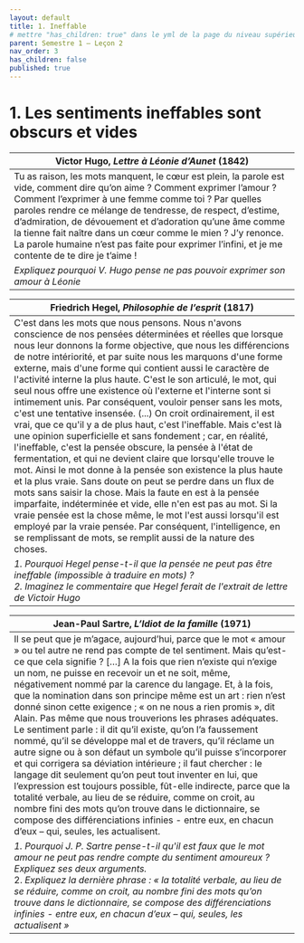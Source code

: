 ```yaml
---
layout: default
title: 1. Ineffable
# mettre "has_children: true" dans le yml de la page du niveau supérieur
parent: Semestre 1 – Leçon 2
nav_order: 3
has_children: false
published: true
---
```

# 1. Les sentiments ineffables sont obscurs et vides


| Victor Hugo, *Lettre à Léonie d’Aunet* (1842)                |
| ------------------------------------------------------------ |
| Tu as raison, les mots manquent, le cœur est plein, la parole est vide, comment dire qu’on aime ? Comment exprimer l’amour ? Comment l’exprimer à une femme comme toi ? Par quelles paroles rendre ce mélange de tendresse, de respect, d’estime, d’admiration, de dévouement et d’adoration qu’une âme comme la tienne fait naître dans un cœur comme le mien ? J’y renonce. La parole humaine n’est pas faite pour exprimer l’infini, et je me contente de te dire je t’aime ! |
| *Expliquez pourquoi V. Hugo pense ne pas pouvoir exprimer son amour à Léonie* |

| Friedrich Hegel, *Philosophie de l’esprit* (1817)            |
| ------------------------------------------------------------ |
| C'est dans les mots que nous pensons. Nous n'avons conscience de nos pensées déterminées et réelles que lorsque nous leur donnons la forme objective, que nous les différencions de notre intériorité, et par suite nous les marquons d'une forme externe, mais d'une forme qui contient aussi le caractère de l'activité interne la plus haute. C'est le son articulé, le mot, qui seul nous offre une existence où l'externe et l'interne sont si intimement unis. Par conséquent, vouloir penser sans les mots, c'est une tentative insensée. (...) On croit ordinairement, il est vrai, que ce qu'il y a de plus haut, c'est l'ineffable. Mais c'est là une opinion superficielle et sans fondement ; car, en réalité, l'ineffable, c'est la pensée obscure, la pensée à l'état de fermentation, et qui ne devient claire que lorsqu'elle trouve le mot. Ainsi le mot donne à la pensée son existence la plus haute et la plus vraie. Sans doute on peut se perdre dans un flux de mots sans saisir la chose. Mais la faute en est à la pensée imparfaite, indéterminée et vide, elle n'en est pas au mot. Si la vraie pensée est la chose même, le mot l'est aussi lorsqu'il est employé par la vraie pensée. Par conséquent, l'intelligence, en se remplissant de mots, se remplit aussi de la nature des choses. |
| *1. Pourquoi Hegel pense-t-il que la pensée ne peut pas être ineffable (impossible à traduire en mots) ?*<br />*2.  Imaginez le commentaire que Hegel ferait de l'extrait de lettre de Victoir Hugo* |

| Jean-Paul Sartre, *L’Idiot de la famille* (1971)             |
| ------------------------------------------------------------ |
| Il se peut que je m’agace, aujourd’hui, parce que le mot « amour » ou tel autre ne rend pas compte de tel sentiment. Mais qu’est-ce que cela signifie ? […] A la fois que rien n’existe qui n’exige un nom, ne puisse en recevoir un et ne soit, même, négativement nommé par la carence du langage. Et, à la fois, que la nomination dans son principe même est un art : rien n’est donné sinon cette exigence ; « on ne nous a rien promis », dit Alain. Pas même que nous trouverions les phrases adéquates. Le sentiment parle : il dit qu’il existe, qu’on l’a faussement nommé, qu’il se développe mal et de travers, qu’il réclame un autre signe ou à son défaut un symbole qu’il puisse s’incorporer et qui corrigera sa déviation intérieure ; il faut chercher : le langage dit seulement qu’on peut tout inventer en lui, que l’expression est toujours possible, fût-elle indirecte, parce que la totalité verbale, au lieu de se réduire, comme on croit, au nombre fini des mots qu’on trouve dans le dictionnaire, se compose des différenciations infinies - entre eux, en chacun d’eux – qui, seules, les actualisent. |
| *1. Pourquoi J. P. Sartre pense-t-il qu'il est faux que le mot amour ne peut pas rendre compte du sentiment amoureux ? Expliquez ses deux arguments.*<br />2.  *Expliquez la dernière phrase : « la totalité verbale, au lieu de se réduire, comme on croit, au nombre fini des mots qu’on trouve dans le dictionnaire, se compose des différenciations infinies - entre eux, en chacun d’eux – qui, seules, les actualisent »* |

